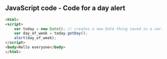 ## JavaScript code - Code for a day alert

```html
<html>
<script>
    var today = new Date(); // creates a new Date thing saved in a variable called today
    var day_of_week = today.getDay();
    alert(day_of_week);
</script>
<body>Hello everyone</body>
</html>
```
